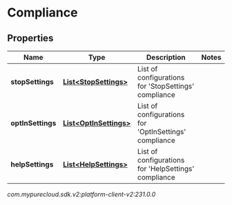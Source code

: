 # Compliance


## Properties

| Name | Type | Description | Notes |
| ------------ | ------------- | ------------- | ------------- |
| **stopSettings** | [**List&lt;StopSettings&gt;**](StopSettings) | List of configurations for 'StopSettings' compliance |  |
| **optInSettings** | [**List&lt;OptInSettings&gt;**](OptInSettings) | List of configurations for 'OptInSettings' compliance |  |
| **helpSettings** | [**List&lt;HelpSettings&gt;**](HelpSettings) | List of configurations for 'HelpSettings' compliance |  |




_com.mypurecloud.sdk.v2:platform-client-v2:231.0.0_
